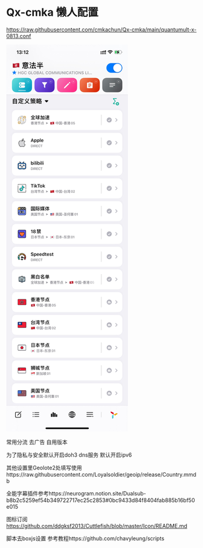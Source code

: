 # Qx-cmka 懒人配置

https://raw.githubusercontent.com/cmkachun/Qx-cmka/main/quantumult-x-0813.conf

![Alt text](https://github.com/cmkachun/Qx-cmka/raw/main/C205FE6F-5465-44AE-A6C8-56E22872C1B2.jpeg)

常用分流 去广告 自用版本 

为了隐私与安全默认开启doh3 dns服务 默认开启ipv6

其他设置里Geolote2处填写使用https://raw.githubusercontent.com/Loyalsoldier/geoip/release/Country.mmdb

全能字幕插件参考https://neurogram.notion.site/Dualsub-b8b2c5259ef54b349722717ec25c2853#0bc9433d84f8404fab885b16bf50e015

图标订阅 https://github.com/ddgksf2013/Cuttlefish/blob/master/Icon/README.md


脚本去boxjs设置
参考教程https://github.com/chavyleung/scripts



